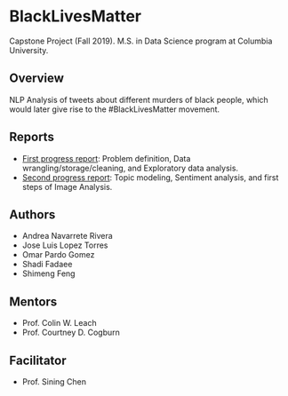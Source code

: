 # BlackLivesMatter

Capstone Project (Fall 2019). M.S. in Data Science program at Columbia University.

## Overview
NLP Analysis of tweets about different murders of black people, which would later give rise to the #BlackLivesMatter movement.

## Reports
* [First progress report](https://github.com/opardo/BlackLivesMatter/blob/master/Reports/CapstoneProgressReport_Faculty10_Team1.pdf): Problem definition, Data wrangling/storage/cleaning, and Exploratory data analysis.
* [Second progress report](https://github.com/opardo/BlackLivesMatter/blob/master/Reports/Capstone%20Progress%20Report%202.pdf): Topic modeling, Sentiment analysis, and first steps of Image Analysis.

## Authors

* Andrea Navarrete Rivera
* Jose Luis Lopez Torres
* Omar Pardo Gomez
* Shadi Fadaee
* Shimeng Feng

## Mentors

* Prof. Colin W. Leach
* Prof. Courtney D. Cogburn

## Facilitator
* Prof. Sining Chen
